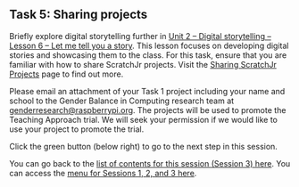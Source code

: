 ## Task 5: Sharing projects
Briefly explore digital storytelling further in [Unit 2 – Digital storytelling – Lesson 6 – Let me tell you a story](http://ncce.io/AbMR3v). This lesson focuses on developing  digital stories and showcasing them to the class. For this task, ensure that you are familiar with how to share ScratchJr projects. Visit the [Sharing ScratchJr Projects](https://www.scratchjr.org/learn/tips/share-projects) page to find out more.

Please email an attachment of your Task 1 project including your name and school to the Gender Balance in Computing research team at [genderresearch@raspberrypi.org](mailto:genderresearch@raspberrypi.org). The projects will be used to promote the Teaching Approach trial. We will seek your permission if we would like to use your project to promote the trial.

Click the green button (below right) to go to the next step in this session.

You can go back to the [list of contents for this session (Session 3) here](https://projects.raspberrypi.org/en/projects/KS1StorytellingTraining_Session3_GBICi1b).
You can access the [menu for Sessions 1, 2, and 3 here](https://projects.raspberrypi.org/en/pathways/ks1-storytellingtraining-gbici1b).
